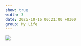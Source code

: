 ```yaml
---
show: true
width: 3
date: 2025-10-16 00:21:00 +0300
group: My Life
---
```

<div>
    <img data-src="{{ '/assets/images/etc/mylife/GvrWMNUWMAAHvJE.jpg' | relative_url }}" class="lazy w-100 rounded-xl" src="{{ '/assets/images/empty_300x200.png' | relative_url }}">
</div>
